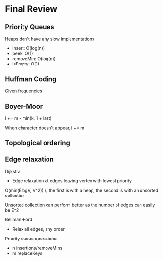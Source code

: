 # Final Review

## Priority Queues

Heaps don't have any slow implementations
* insert: O(log(n))
* peek: O(1)
* removeMin: O(log(n))
* isEmpty: O(1)

## Huffman Coding

Given frequencies

## Boyer-Moor

i += m - min(k, 1 + last)

When character doesn't appear, i += m

## Topological ordering

## Edge relaxation

Dijkstra
* Edge relaxation at edges leaving vertex with lowest priority

O(min(ElogV, V^2)) // the first is with a heap, the second is with an unsorted collection

Unsorted collection can perform better as the number of edges can easily be E^2

Bellman-Ford
* Relax all edges, any order

Priority queue operations:
* n insertions/removeMins
* m replaceKeys

